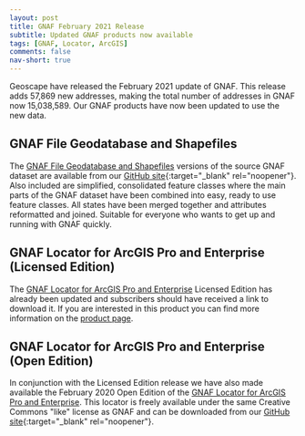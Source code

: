 ```yaml
---
layout: post
title: GNAF February 2021 Release
subtitle: Updated GNAF products now available
tags: [GNAF, Locator, ArcGIS]
comments: false
nav-short: true
---
```


Geoscape have released the February 2021 update of GNAF. This release adds 57,869 new addresses, making the total number of addresses in GNAF now 15,038,589. Our GNAF products have now been updated to use the new data.

## GNAF File Geodatabase and Shapefiles
The [GNAF File Geodatabase and Shapefiles](https://www.mosaicgeospatial.com/gnaf_fgdb_shapefile) versions of the source GNAF dataset are available from our [GitHub site](https://github.com/mosaicgeospatial/gnaf-file-geodatabase-shapefile){:target="_blank" rel="noopener"}. Also included are simplified, consolidated feature classes where the main parts of the GNAF dataset have been combined into easy, ready to use feature classes. All states have been merged together and attributes reformatted and joined. Suitable for everyone who wants to get up and running with GNAF quickly.

## GNAF Locator for ArcGIS Pro and Enterprise (Licensed Edition)
The [GNAF Locator for ArcGIS Pro and Enterprise](https://www.mosaicgeospatial.com/gnaf_locator) Licensed Edition has already been updated and subscribers should have received a link to download it. If you are interested in this product you can find more information on the [product page](https://www.mosaicgeospatial.com/gnaf_locator).

## GNAF Locator for ArcGIS Pro and Enterprise (Open Edition)
In conjunction with the Licensed Edition release we have also made available the February 2020 Open Edition of the [GNAF Locator for ArcGIS Pro and Enterprise](https://www.mosaicgeospatial.com/gnaf_locator). This locator is freely available under the same Creative Commons "like" license as GNAF and can be downloaded from our [GitHub site](https://github.com/mosaicgeospatial/gnaf-locator-for-arcgis){:target="_blank" rel="noopener"}.
